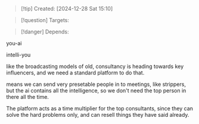
>[!tip] Created: [2024-12-28 Sat 15:10]

>[!question] Targets: 

>[!danger] Depends: 

you-ai

intelli-you

like the broadcasting models of old, consultancy is heading towards key influencers, and we need a standard platform to do that.

means we can send very presetable people in to meetings, like strippers, but the ai contains all the intelligence, so we don't need the top person in there all the time.

The platform acts as a time multiplier for the top consultants, since they can solve the hard problems only, and can resell things they have said already.